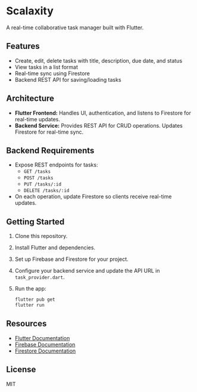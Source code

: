 # Scalaxity

A real-time collaborative task manager built with Flutter.

## Features

- Create, edit, delete tasks with title, description, due date, and status
- View tasks in a list format
- Real-time sync using Firestore
- Backend REST API for saving/loading tasks

## Architecture

- **Flutter Frontend:** Handles UI, authentication, and listens to Firestore for real-time updates.
- **Backend Service:** Provides REST API for CRUD operations. Updates Firestore for real-time sync.

## Backend Requirements

- Expose REST endpoints for tasks:
  - `GET /tasks`
  - `POST /tasks`
  - `PUT /tasks/:id`
  - `DELETE /tasks/:id`
- On each operation, update Firestore so clients receive real-time updates.

## Getting Started

1. Clone this repository.
2. Install Flutter and dependencies.
3. Set up Firebase and Firestore for your project.
4. Configure your backend service and update the API URL in `task_provider.dart`.
5. Run the app:

   ```sh
   flutter pub get
   flutter run
   ```

## Resources

- [Flutter Documentation](https://docs.flutter.dev/)
- [Firebase Documentation](https://firebase.google.com/docs)
- [Firestore Documentation](https://firebase.google.com/docs/firestore)

## License

MIT
